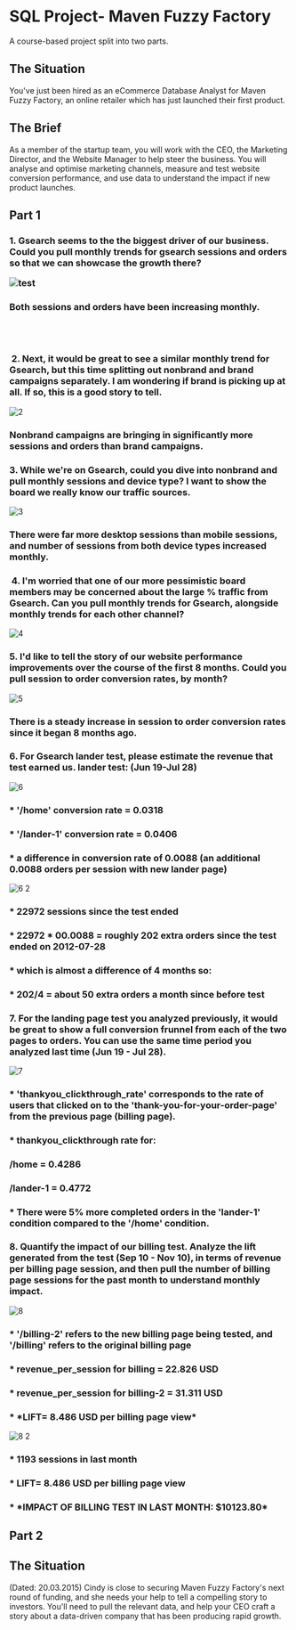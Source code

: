 <h1><a href="#">&#x200B;</a>SQL Project- Maven Fuzzy Factory</h1>
A course-based project split into two parts.

<h2><a href="#">&#x200B;</a>The Situation</h2>
You've just been hired as an eCommerce Database Analyst for Maven Fuzzy Factory, an online retailer which has just launched their first product.
<h2><a href="#">&#x200B;</a>The Brief</h2>
As a member of the startup team, you will work with the CEO, the Marketing Director, and the Website Manager to help steer the business.
You will analyse and optimise marketing channels, measure and test website conversion performance, and use data to understand the impact if new product launches.

<h2><a href="#">&#x200B;</a>Part 1</h2>

<h3><a href="#">&#x200B;</a>1. Gsearch seems to the the biggest driver of our business. Could you pull monthly trends for gsearch sessions and orders so that we can showcase the growth there?

![test](https://github.com/cdanielz98/maven-fuzzy-factory-sql/assets/135237144/7ec26085-5c1e-43b5-af47-fa1557c52e2d)
<h3><a href="#">&#x200B;</a>Both sessions and orders have been increasing monthly.</h3>
<br>
<br>
<h3><a href="#">&#x200B;</a> 2. Next, it would be great to see a similar monthly trend for Gsearch, but this time splitting out nonbrand and brand campaigns separately. I am wondering if brand is picking up at all. If so, this is a good story to tell.</h3>

![2](https://github.com/cdanielz98/maven-fuzzy-factory-sql/assets/135237144/fb1bb1be-485d-4f04-b246-7ea1dd217711)

<h3><a href="#">&#x200B;</a>Nonbrand campaigns are bringing in significantly more sessions and orders than brand campaigns.</h3>


<h3><a href="#">&#x200B;</a>3. While we're on Gsearch, could you dive into nonbrand and pull monthly sessions and device type? I want to show the board we really know our traffic sources.</h3>

![3](https://github.com/cdanielz98/maven-fuzzy-factory-sql/assets/135237144/a8307e9b-e420-4dee-ba61-b5413c5bda23)

<h3><a href="#">&#x200B;</a>There were far more desktop sessions than mobile sessions, and number of sessions from both device types increased monthly.</h3>


<h3><a href="#">&#x200B;</a> 4. I'm worried that one of our more pessimistic board members may be concerned about the large % traffic from Gsearch. Can you pull monthly trends for Gsearch, alongside monthly trends for each other channel?</h3>

![4](https://github.com/cdanielz98/maven-fuzzy-factory-sql/assets/135237144/6527d2e7-342b-4a9c-9ef2-8defff6fd3b1)


<h3><a href="#">&#x200B;</a>5. I'd like to tell the story of our website performance improvements over the course of the first 8 months. Could you pull session to order conversion rates, by month?</h3>

![5](https://github.com/cdanielz98/maven-fuzzy-factory-sql/assets/135237144/17759ffb-356e-4726-b15f-0355228fee8d)

<h3><a href="#">&#x200B;</a>There is a steady increase in session to order conversion rates since it began 8 months ago.</h3>

<h3><a href="#">&#x200B;</a>6. For Gsearch lander test, please estimate the revenue that test earned us. lander test: (Jun 19-Jul 28)</h3>

![6](https://github.com/cdanielz98/maven-fuzzy-factory-sql/assets/135237144/fd4efe9f-8708-4436-a0cb-3d80a5dd688e)

<h3><a href="#">&#x200B;</a>* '/home' conversion rate = 0.0318</h3>
<h3><a href="#">&#x200B;</a>* '/lander-1' conversion rate = 0.0406</h3>
<h3><a href="#">&#x200B;</a>* a difference in conversion rate of 0.0088 (an additional 0.0088 orders per session with new lander page)</h3>

![6 2](https://github.com/cdanielz98/maven-fuzzy-factory-sql/assets/135237144/fa792353-936a-41d1-b77d-ff6b976ce79f)

<h3><a href="#">&#x200B;</a>* 22972 sessions since the test ended</h3>
<h3><a href="#">&#x200B;</a>* 22972 * 00.0088 = roughly 202 extra orders since the test ended on 2012-07-28</h3>
<h3><a href="#">&#x200B;</a>* which is almost a difference of 4 months so:</h3>
<h3><a href="#">&#x200B;</a>* 202/4 = about 50 extra orders a month since before test</h3>

<h3><a href="#">&#x200B;</a>7. For the landing page test you analyzed previously, it would be great to show a full conversion frunnel from each of the two pages to orders. You can use the same time period you analyzed last time (Jun 19 - Jul 28).</h3>

![7](https://github.com/cdanielz98/maven-fuzzy-factory-sql/assets/135237144/1291ba14-8ab6-4828-8901-f815634afa15)

<h3><a href="#">&#x200B;</a>* 'thankyou_clickthrough_rate' corresponds to the rate of users that clicked on to the 'thank-you-for-your-order-page' from the previous page (billing page).</h3>

<h3><a href="#">&#x200B;</a>* thankyou_clickthrough rate for:</h3>
<h3><a href="#">&#x200B;</a>/home = 0.4286</h3>
<h3><a href="#">&#x200B;</a>/lander-1 = 0.4772</h3>
<h3><a href="#">&#x200B;</a>* There were 5% more completed orders in the 'lander-1' condition compared to the '/home' condition.</h3>

<h3><a href="#">&#x200B;</a>8. Quantify the impact of our billing test. Analyze the lift generated from the test (Sep 10 - Nov 10), in terms of revenue per billing page session, and then pull the number of billing page sessions for the past month to understand monthly impact.</h3>

![8](https://github.com/cdanielz98/maven-fuzzy-factory-sql/assets/135237144/581cee23-fb57-40b6-9b55-91b3a2a2ac44)

<h3><a href="#">&#x200B;</a>* '/billing-2' refers to the new billing page being tested, and '/billing' refers to the original billing page</h3>
<h3><a href="#">&#x200B;</a>* revenue_per_session for billing = 22.826 USD</h3>
<h3><a href="#">&#x200B;</a>* revenue_per_session for billing-2 = 31.311 USD</h3>
<h3><a href="#">&#x200B;</a>* *LIFT= 8.486 USD per billing page view*</h3>

![8 2](https://github.com/cdanielz98/maven-fuzzy-factory-sql/assets/135237144/4e50aec4-b50e-4c65-a4e1-d94025ed9ce1)

<h3><a href="#">&#x200B;</a>* 1193 sessions in last month</h3>
<h3><a href="#">&#x200B;</a>* LIFT= 8.486 USD per billing page view</h3>
<h3><a href="#">&#x200B;</a>*  *IMPACT OF BILLING TEST IN LAST MONTH: $10123.80*</h3>



<h2><a href="#">&#x200B;</a>Part 2</h2>
<h2><a href="#">&#x200B;</a>The Situation</h2>
(Dated: 20.03.2015)
Cindy is close to securing Maven Fuzzy Factory's next round of funding, and she needs your help to tell a compelling story to investors. You'll need to pull the relevant data, and help your CEO craft a story about a data-driven company that has been producing rapid growth.


